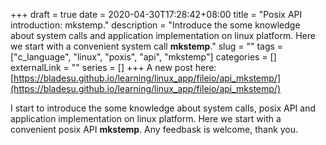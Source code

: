 +++ 
draft = true
date = 2020-04-30T17:28:42+08:00
title = "Posix API introduction: mkstemp."
description = "Introduce the some knowledge about system calls and application implementation on linux platform. Here we start with a convenient system call __mkstemp__."
slug = "" 
tags = ["c_language", "linux", "poxis", "api", "mkstemp"]
categories = []
externalLink = ""
series = []
+++
A new post here:
[https://bladesu.github.io/learning/linux_app/fileio/api_mkstemp/](https://bladesu.github.io/learning/linux_app/fileio/api_mkstemp/)

I start to introduce the some knowledge about system calls, posix API and application implementation on linux platform. Here we start with a convenient posix API __mkstemp__. Any feedbask is welcome, thank you. 